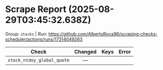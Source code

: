# Scrape Report (2025-08-29T03:45:32.638Z)

Group: `stocks`  |  Run: https://github.com/AlbertoRoca96/scraping-checks-scheduler/actions/runs/17314049263

| Check | Changed | Keys | Error |
|---|:---:|:--|:--|
| `stock_ntdoy_global_quote` | — |  |  |
